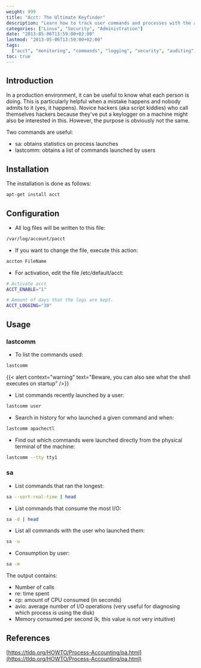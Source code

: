 ```yaml
---
weight: 999
title: "Acct: The Ultimate Keyfinder"
description: "Learn how to track user commands and processes with the acct tools for system auditing and monitoring."
categories: ["Linux", "Security", "Administration"]
date: "2013-05-06T13:59:00+02:00"
lastmod: "2013-05-06T13:59:00+02:00"
tags:
  ["acct", "monitoring", "commands", "logging", "security", "auditing", "linux"]
toc: true
---
```


## Introduction

In a production environment, it can be useful to know what each person is doing. This is particularly helpful when a mistake happens and nobody admits to it (yes, it happens). Novice hackers (aka script kiddies) who call themselves hackers because they've put a keylogger on a machine might also be interested in this. However, the purpose is obviously not the same.

Two commands are useful:

- sa: obtains statistics on process launches
- lastcomm: obtains a list of commands launched by users

## Installation

The installation is done as follows:

```bash
apt-get install acct
```

## Configuration

- All log files will be written to this file:

```bash
/var/log/account/pacct
```

- If you want to change the file, execute this action:

```bash
accton FileName
```

- For activation, edit the file /etc/default/acct:

```bash
# Activate acct
ACCT_ENABLE="1"

# Amount of days that the logs are kept.
ACCT_LOGGING="30"
```

## Usage

### lastcomm

- To list the commands used:

```bash
lastcomm
```

{{< alert context="warning" text="Beware, you can also see what the shell executes on startup" />}}

- List commands recently launched by a user:

```bash
lastcomm user
```

- Search in history for who launched a given command and when:

```bash
lastcomm apachectl
```

- Find out which commands were launched directly from the physical terminal of the machine:

```bash
lastcomm --tty tty1
```

### sa

- List commands that ran the longest:

```bash
sa --sort-real-time | head
```

- List commands that consume the most I/O:

```bash
sa -d | head
```

- List all commands with the user who launched them:

```bash
sa -u
```

- Consumption by user:

```bash
sa -m
```

The output contains:

- Number of calls
- re: time spent
- cp: amount of CPU consumed (in seconds)
- avio: average number of I/O operations (very useful for diagnosing which process is using the disk)
- Memory consumed per second (k, this value is not very intuitive)

## References

[https://tldp.org/HOWTO/Process-Accounting/pa.html](https://tldp.org/HOWTO/Process-Accounting/pa.html)

